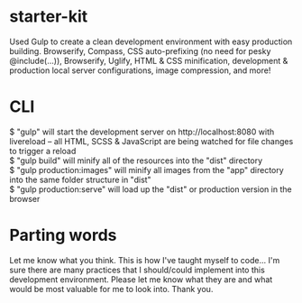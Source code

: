 # starter-kit
Used Gulp to create a clean development environment with easy production building. Browserify, Compass, CSS auto-prefixing (no need for pesky @include(...)), Browserify, Uglify, HTML &amp; CSS minification, development &amp; production local server configurations, image compression, and more!

# CLI
$ "gulp" will start the development server on http://localhost:8080 with livereload – all HTML, SCSS & JavaScript are being watched for file changes to trigger a reload  
$ "gulp build" will minify all of the resources into the "dist" directory  
$ "gulp production:images" will minify all images from the "app" directory into the same folder structure in "dist"  
$ "gulp production:serve" will load up the "dist" or production version in the browser  

# Parting words
Let me know what you think. This is how I've taught myself to code... I'm sure there are many practices that I should/could implement into this development environment. Please let me know what they are and what would be most valuable for me to look into. Thank you.

